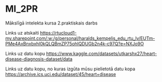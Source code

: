 # MI_2PR
Mākslīgā intelekta kursa 2.praktiskais darbs

Links uz atskaiti
https://rtucloud1-my.sharepoint.com/:w:/g/personal/haralds_kempelis_edu_rtu_lv/EUTm-PMe4AxBnxbxhl0kQLQBmZP75ohlQDUGb2n4k-c97Q?e=NXJo9O

Links uz datu kopu
https://www.kaggle.com/datasets/utkarshx27/heart-disease-diagnosis-dataset/data

Links uz datu kopu, no kuras izgūta mūsu pielietotā datu kopa
https://archive.ics.uci.edu/dataset/45/heart+disease
